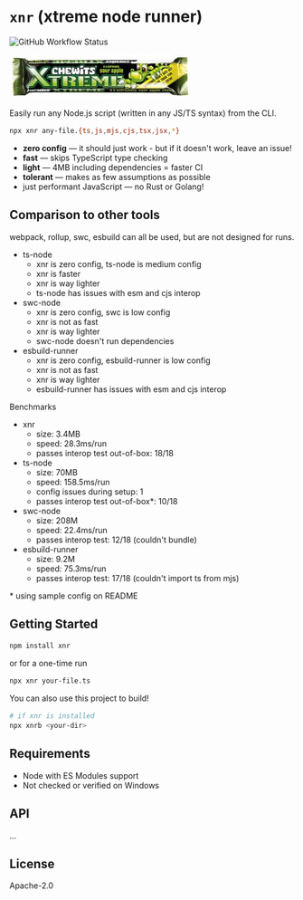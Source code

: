 # `xnr` (xtreme node runner)

![GitHub Workflow Status](https://img.shields.io/github/workflow/status/tbjgolden/xnr/tests)

![xtreme](xtreme.jpg)

Easily run any Node.js script (written in any JS/TS syntax) from the CLI.

```sh
npx xnr any-file.{ts,js,mjs,cjs,tsx,jsx,*}
```

- **zero config** &mdash; it should just work - but if it doesn't work, leave an issue!
- **fast** &mdash; skips TypeScript type checking
- **light** &mdash; 4MB including dependencies = faster CI
- **tolerant** &mdash; makes as few assumptions as possible
- just performant JavaScript &mdash; no Rust or Golang!

## Comparison to other tools

webpack, rollup, swc, esbuild can all be used, but are not designed for runs.

- ts-node
  - xnr is zero config, ts-node is medium config
  - xnr is faster
  - xnr is way lighter
  - ts-node has issues with esm and cjs interop
- swc-node
  - xnr is zero config, swc is low config
  - xnr is not as fast
  - xnr is way lighter
  - swc-node doesn't run dependencies
- esbuild-runner
  - xnr is zero config, esbuild-runner is low config
  - xnr is not as fast
  - xnr is way lighter
  - esbuild-runner has issues with esm and cjs interop

Benchmarks

- xnr
  - size: 3.4MB
  - speed: 28.3ms/run
  - passes interop test out-of-box: 18/18
- ts-node
  - size: 70MB
  - speed: 158.5ms/run
  - config issues during setup: 1
  - passes interop test out-of-box\*: 10/18
- swc-node
  - size: 208M
  - speed: 22.4ms/run
  - passes interop test: 12/18 (couldn't bundle)
- esbuild-runner
  - size: 9.2M
  - speed: 75.3ms/run
  - passes interop test: 17/18 (couldn't import ts from mjs)

\* using sample config on README

## Getting Started

```sh
npm install xnr
```

or for a one-time run

```sh
npx xnr your-file.ts
```

You can also use this project to build!

```sh
# if xnr is installed
npx xnrb <your-dir>
```

## Requirements

- Node with ES Modules support
- Not checked or verified on Windows

## API

...

## License

Apache-2.0

<!--

Todos before full release:

- [ ] optimise
  - [ ] less blocking code
  - [ ] find ways to parallelise
  - [ ] rewrite to avoid typescript-estree
  - [ ] reuse asts
- [ ] make polyfills a bit more resilient

-->
